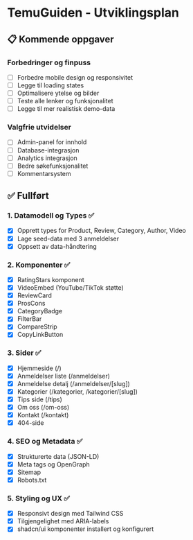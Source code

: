 # TemuGuiden - Utviklingsplan

## 📋 Kommende oppgaver

### Forbedringer og finpuss
- [ ] Forbedre mobile design og responsivitet
- [ ] Legge til loading states
- [ ] Optimalisere ytelse og bilder
- [ ] Teste alle lenker og funksjonalitet
- [ ] Legge til mer realistisk demo-data

### Valgfrie utvidelser
- [ ] Admin-panel for innhold
- [ ] Database-integrasjon
- [ ] Analytics integrasjon
- [ ] Bedre søkefunksjonalitet
- [ ] Kommentarsystem

## ✅ Fullført

### 1. Datamodell og Types ✅
- [x] Opprett types for Product, Review, Category, Author, Video
- [x] Lage seed-data med 3 anmeldelser
- [x] Oppsett av data-håndtering

### 2. Komponenter ✅
- [x] RatingStars komponent
- [x] VideoEmbed (YouTube/TikTok støtte)
- [x] ReviewCard
- [x] ProsCons
- [x] CategoryBadge
- [x] FilterBar
- [x] CompareStrip
- [x] CopyLinkButton

### 3. Sider ✅
- [x] Hjemmeside (/)
- [x] Anmeldelser liste (/anmeldelser)
- [x] Anmeldelse detalj (/anmeldelser/[slug])
- [x] Kategorier (/kategorier, /kategorier/[slug])
- [x] Tips side (/tips)
- [x] Om oss (/om-oss)
- [x] Kontakt (/kontakt)
- [x] 404-side

### 4. SEO og Metadata ✅
- [x] Strukturerte data (JSON-LD)
- [x] Meta tags og OpenGraph
- [x] Sitemap
- [x] Robots.txt

### 5. Styling og UX ✅
- [x] Responsivt design med Tailwind CSS
- [x] Tilgjengelighet med ARIA-labels
- [x] shadcn/ui komponenter installert og konfigurert
